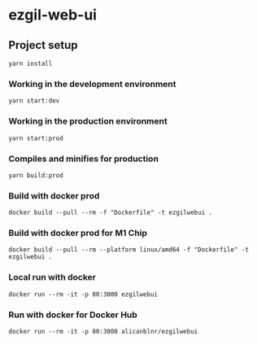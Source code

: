 # ezgil-web-ui
   
## Project setup
```
yarn install 
```

### Working in the development environment
```
yarn start:dev
```

### Working in the production environment
```
yarn start:prod
```

### Compiles and minifies for production
```
yarn build:prod
```

### Build with docker prod
```
docker build --pull --rm -f "Dockerfile" -t ezgilwebui .
```

### Build with docker prod for M1 Chip
```
docker build --pull --rm --platform linux/amd64 -f "Dockerfile" -t ezgilwebui .
```

### Local run with docker
```
docker run --rm -it -p 80:3000 ezgilwebui
```

### Run with docker for Docker Hub
```
docker run --rm -it -p 80:3000 alicanblnr/ezgilwebui
```
